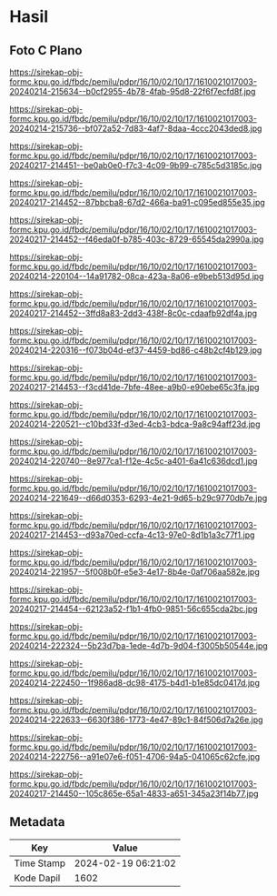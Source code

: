 # Hasil

## Foto C Plano

https://sirekap-obj-formc.kpu.go.id/fbdc/pemilu/pdpr/16/10/02/10/17/1610021017003-20240214-215634--b0cf2955-4b78-4fab-95d8-22f6f7ecfd8f.jpg

https://sirekap-obj-formc.kpu.go.id/fbdc/pemilu/pdpr/16/10/02/10/17/1610021017003-20240214-215736--bf072a52-7d83-4af7-8daa-4ccc2043ded8.jpg

https://sirekap-obj-formc.kpu.go.id/fbdc/pemilu/pdpr/16/10/02/10/17/1610021017003-20240217-214451--be0ab0e0-f7c3-4c09-9b99-c785c5d3185c.jpg

https://sirekap-obj-formc.kpu.go.id/fbdc/pemilu/pdpr/16/10/02/10/17/1610021017003-20240217-214452--87bbcba8-67d2-466a-ba91-c095ed855e35.jpg

https://sirekap-obj-formc.kpu.go.id/fbdc/pemilu/pdpr/16/10/02/10/17/1610021017003-20240217-214452--f46eda0f-b785-403c-8729-65545da2990a.jpg

https://sirekap-obj-formc.kpu.go.id/fbdc/pemilu/pdpr/16/10/02/10/17/1610021017003-20240214-220104--14a91782-08ca-423a-8a06-e9beb513d95d.jpg

https://sirekap-obj-formc.kpu.go.id/fbdc/pemilu/pdpr/16/10/02/10/17/1610021017003-20240217-214452--3ffd8a83-2dd3-438f-8c0c-cdaafb92df4a.jpg

https://sirekap-obj-formc.kpu.go.id/fbdc/pemilu/pdpr/16/10/02/10/17/1610021017003-20240214-220316--f073b04d-ef37-4459-bd86-c48b2cf4b129.jpg

https://sirekap-obj-formc.kpu.go.id/fbdc/pemilu/pdpr/16/10/02/10/17/1610021017003-20240217-214453--f3cd41de-7bfe-48ee-a9b0-e90ebe65c3fa.jpg

https://sirekap-obj-formc.kpu.go.id/fbdc/pemilu/pdpr/16/10/02/10/17/1610021017003-20240214-220521--c10bd33f-d3ed-4cb3-bdca-9a8c94aff23d.jpg

https://sirekap-obj-formc.kpu.go.id/fbdc/pemilu/pdpr/16/10/02/10/17/1610021017003-20240214-220740--8e977ca1-f12e-4c5c-a401-6a41c636dcd1.jpg

https://sirekap-obj-formc.kpu.go.id/fbdc/pemilu/pdpr/16/10/02/10/17/1610021017003-20240214-221649--d66d0353-6293-4e21-9d65-b29c9770db7e.jpg

https://sirekap-obj-formc.kpu.go.id/fbdc/pemilu/pdpr/16/10/02/10/17/1610021017003-20240217-214453--d93a70ed-ccfa-4c13-97e0-8d1b1a3c77f1.jpg

https://sirekap-obj-formc.kpu.go.id/fbdc/pemilu/pdpr/16/10/02/10/17/1610021017003-20240214-221957--5f008b0f-e5e3-4e17-8b4e-0af706aa582e.jpg

https://sirekap-obj-formc.kpu.go.id/fbdc/pemilu/pdpr/16/10/02/10/17/1610021017003-20240217-214454--62123a52-f1b1-4fb0-9851-56c655cda2bc.jpg

https://sirekap-obj-formc.kpu.go.id/fbdc/pemilu/pdpr/16/10/02/10/17/1610021017003-20240214-222324--5b23d7ba-1ede-4d7b-9d04-f3005b50544e.jpg

https://sirekap-obj-formc.kpu.go.id/fbdc/pemilu/pdpr/16/10/02/10/17/1610021017003-20240214-222450--1f986ad8-dc98-4175-b4d1-b1e85dc0417d.jpg

https://sirekap-obj-formc.kpu.go.id/fbdc/pemilu/pdpr/16/10/02/10/17/1610021017003-20240214-222633--6630f386-1773-4e47-89c1-84f506d7a26e.jpg

https://sirekap-obj-formc.kpu.go.id/fbdc/pemilu/pdpr/16/10/02/10/17/1610021017003-20240214-222756--a91e07e6-f051-4706-94a5-041065c62cfe.jpg

https://sirekap-obj-formc.kpu.go.id/fbdc/pemilu/pdpr/16/10/02/10/17/1610021017003-20240217-214450--105c865e-65a1-4833-a651-345a23f14b77.jpg


## Metadata

| Key        | Value               |
| ---------- | ------------------- |
| Time Stamp | 2024-02-19 06:21:02 |
| Kode Dapil | 1602                |



